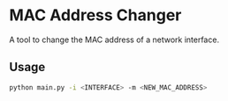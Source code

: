 # MAC Address Changer
A tool to change the MAC address of a network interface.
## Usage
```bash
python main.py -i <INTERFACE> -m <NEW_MAC_ADDRESS>
```
